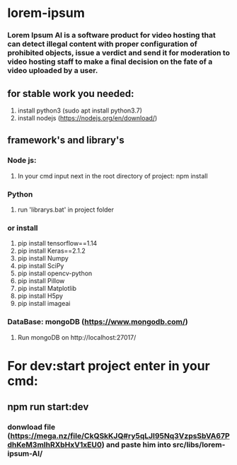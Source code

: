 # lorem-ipsum
### Lorem Ipsum AI is a software product for video hosting that can detect illegal content with proper configuration of prohibited objects, issue a verdict and send it for moderation to video hosting staff to make a final decision on the fate of a video uploaded by a user.

## for stable work you needed:
1. install python3 (sudo apt install python3.7)
2. install nodejs (https://nodejs.org/en/download/)

## framework's and library's
### Node js:
1. In your cmd input next in the root directory of project: npm install

### Python
1. run 'librarys.bat' in project folder
### or install
1. pip install tensorflow==1.14
2. pip install Keras==2.1.2
3. pip install Numpy
4. pip install SciPy
5. pip install opencv-python
6. pip install Pillow
7. pip install Matplotlib
8. pip install H5py
9. pip install imageai 

### DataBase: mongoDB (https://www.mongodb.com/)
1. Run mongoDB on http://localhost:27017/


# For dev:start project enter in your cmd: 
##  npm run start:dev

### donwload file (https://mega.nz/file/CkQSkKJQ#ry5qLJI95Nq3VzpsSbVA67PdhKeM3mlhRXbHxV1xEU0) and paste him into src/libs/lorem-ipsum-AI/
